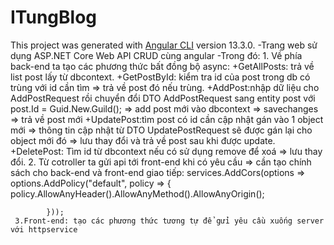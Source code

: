 # ITungBlog

This project was generated with [Angular CLI](https://github.com/angular/angular-cli) version 13.3.0.
-Trang web sử dụng ASP.NET Core Web API CRUD cùng angular 
-Trong đó: 
	1. Về phía back-end ta tạo các phương thức bất đồng bộ async:
		+GetAllPosts: trả về list post lấy từ dbcontext.
		+GetPostById: kiểm tra id của post trong db có trùng với id cần tìm => trả về post đó nếu trùng.
		+AddPost:nhập dữ liệu cho AddPostRequest rồi chuyển đổi DTO AddPostRequest sang entity post với post.Id = Guid.New.Guild(); => add post mới vào dbcontext => savechanges => trả về post mới
		+UpdatePost:tìm post có id cần cập nhật gán vào 1 object mới => thông tin cập nhật từ DTO UpdatePostRequest sẽ được gán lại cho object mới đó => lưu thay đổi và trả về post sau khi được update.
		+DeletePost: Tìm id từ dbcontext nếu có sử dụng remove để xoá => lưu thay đổi.
	2. Từ cotroller ta gửi api tới front-end khi có yêu cầu => cần tạo chính sách cho back-end và front-end giao tiếp: 
		services.AddCors(options => options.AddPolicy("default", policy =>
            {
                policy.AllowAnyHeader().AllowAnyMethod().AllowAnyOrigin();

            }));
     3.Front-end: tạo các phương thức tương tự để gửi yêu cầu xuống server với httpservice

